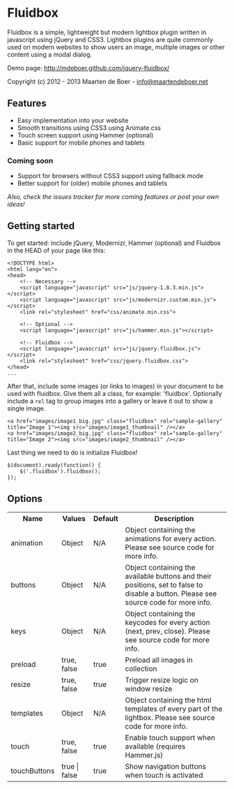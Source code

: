 # Fluidbox
Fluidbox is a simple, lightweight but modern lightbox plugin written in javascript using jQuery and CSS3. Lightbox plugins are quite commonly used on modern websites to show users an image, multiple images or other content using a modal dialog.

Demo page: <http://mdeboer.github.com/jquery-fluidbox/>

Copyright (c) 2012 - 2013 Maarten de Boer - <info@maartendeboer.net>

## Features
* Easy implementation into your website
* Smooth transitions using CSS3 using Animate.css
* Touch screen support using Hammer (optional)
* Basic support for mobile phones and tablets

### Coming soon
* Support for browsers without CSS3 support using fallback mode
* Better support for (older) mobile phones and tablets

*Also, check the issues tracker for more coming features or post your own ideas!*

## Getting started

To get started: include jQuery, Modernizr, Hammer (optional) and Fluidbox in the HEAD of your page like this:
  
    <!DOCTYPE html>
    <html lang="en">
    <head>
        <!-- Necessary -->
        <script language="javascript" src="js/jquery-1.8.3.min.js"></script>
        <script language="javascript" src="js/modernizr.custom.min.js"></script>
        <link rel="stylesheet" href="css/animate.min.css">
        
        <!-- Optional -->
        <script language="javascript" src="js/hammer.min.js"></script>
        
        <!-- Fluidbox -->
        <script language="javascript" src="js/jquery.fluidbox.js"></script>
        <link rel="stylesheet" href="css/jquery.fluidbox.css">
    </head>
    ...

After that, include some images (or links to images) in your document to be used with fluidbox. Give them all a class, for example: 'fluidbox'. Optionally include a `rel` tag to group images into a gallery or leave it out to show a single image.

	<a href="images/image1_big.jpg" class="fluidbox" rel="sample-gallery" title="Image 1"><img src="images/image1_thumbnail" /></a>
	<a href="images/image2_big.jpg" class="fluidbox" rel="sample-gallery" title="Image 2"><img src="images/image2_thumbnail" /></a>
	
Last thing we need to do is initialize Fluidbox!

	$(document).ready(function() {
		$('.fluidbox').fluidbox();
	});
	
## Options
<table>
  <tr>
    <th>Name</th>
    <th>Values</th>
    <th>Default</th>
    <th>Description</th>
  </tr>
  <tr>
    <td>animation</td>
    <td>Object</td>
    <td>N/A</td>
    <td>Object containing the animations for every action. Please see source code for more info.</td>
  </tr>
  <tr>
    <td>buttons</td>
    <td>Object</td>
    <td>N/A</td>
    <td>Object containing the available buttons and their positions, set to false to disable a button. Please see source code for more info.</td>
  </tr>
  <tr>
    <td>keys</td>
    <td>Object</td>
    <td>N/A</td>
    <td>Object containing the keycodes for every action (next, prev, close). Please see source code for more info.</td>
  </tr>
  <tr>
    <td>preload</td>
    <td>true, false</td>
    <td>true</td>
    <td>Preload all images in collection</td>
  </tr>
  <tr>
    <td>resize</td>
    <td>true, false</td>
    <td>true</td>
    <td>Trigger resize logic on window resize</td>
  </tr>
  <tr>
    <td>templates</td>
    <td>Object</td>
    <td>N/A</td>
    <td>Object containing the html templates of every part of the lightbox. Please see source code for more info.</td>
  </tr>
  <tr>
    <td>touch</td>
    <td>true, false</td>
    <td>true</td>
    <td>Enable touch support when available (requires Hammer.js)</td>
  </tr>
  <tr>
    <td>touchButtons</td>
    <td>true | false</td>
    <td>true</td>
    <td>Show navigation buttons when touch is activated</td>
  </tr>
</table>
